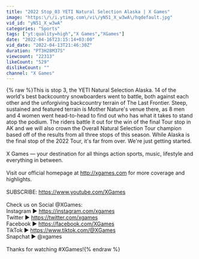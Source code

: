 ```yaml
---
title: "2022 Stop_03 YETI Natural Selection Alaska | X Games"
image: "https:\/\/i.ytimg.com\/vi\/yN51_X_w3wA\/hqdefault.jpg"
vid_id: "yN51_X_w3wA"
categories: "Sports"
tags: ["yt:quality=high","X Games","XGames"]
date: "2022-04-16T23:15:14+03:00"
vid_date: "2022-04-13T21:46:30Z"
duration: "PT3H28M37S"
viewcount: "22313"
likeCount: "529"
dislikeCount: ""
channel: "X Games"
---
```

{% raw %}This is stop 3, the YETI Natural Selection Alaska. 14 of the world's best backcountry snowboarders went to battle, both against each other and the unforgiving backcountry terrain of The Last Frontier. Steep, sustained and featured terrain is Mother Nature's venue there, as 8 men and 4 women went head-to-head to find out who has what it takes to stand atop the podium. The riders battle it out for the win of the final Tour stop in AK and we will also crown the Overall Natural Selection Tour champion based off of the results from all three stops of this season. While Alaska is the final stop of the 2022 Tour, it's far from over. We're just getting started. <br /><br />X Games — your destination for all things action sports, music, lifestyle and everything in between. <br /><br />Visit our official homepage at <a rel="nofollow" target="blank" href="http://xgames.com">http://xgames.com</a> for more coverage and highlights.<br /><br />SUBSCRIBE: <a rel="nofollow" target="blank" href="https://www.youtube.com/XGames">https://www.youtube.com/XGames</a><br /><br />Check us on Social @XGames:<br />Instagram ► <a rel="nofollow" target="blank" href="https://instagram.com/xgames">https://instagram.com/xgames</a><br />Twitter ► <a rel="nofollow" target="blank" href="https://twitter.com/xgames">https://twitter.com/xgames</a><br />Facebook ► <a rel="nofollow" target="blank" href="https://facebook.com/XGames">https://facebook.com/XGames</a><br />TikTok ► <a rel="nofollow" target="blank" href="https://www.tiktok.com/@XGames">https://www.tiktok.com/@XGames</a><br />Snapchat ► @xgames<br /><br />Thanks for watching #XGames!{% endraw %}
